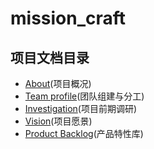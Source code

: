 # mission_craft

## 项目文档目录

- [About](https://sysuswsad.github.io/mission_craft/Introduction.html)(项目概况)
- [Team profile](https://sysuswsad.github.io/mission_craft/Team.html)(团队组建与分工)
- [Investigation](https://sysuswsad.github.io/mission_craft/Investigation.html)(项目前期调研)
- [Vision](https://sysuswsad.github.io/mission_craft/Vision.html)(项目愿景)
- [Product Backlog](https://sysuswsad.github.io/mission_craft/ProductBacklog.html)(产品特性库)
